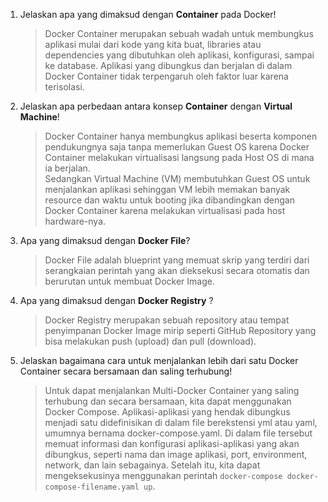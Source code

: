 1. Jelaskan apa yang dimaksud dengan **Container** pada Docker!

   > Docker Container merupakan sebuah wadah untuk membungkus aplikasi mulai dari kode yang kita buat, libraries atau dependencies yang dibutuhkan oleh aplikasi, konfigurasi, sampai ke database. Aplikasi yang dibungkus dan berjalan di dalam Docker Container tidak terpengaruh oleh faktor luar karena terisolasi.

2. Jelaskan apa perbedaan antara konsep **Container** dengan **Virtual Machine**!

   > Docker Container hanya membungkus aplikasi beserta komponen pendukungnya saja tanpa memerlukan Guest OS karena Docker Container melakukan virtualisasi langsung pada Host OS di mana ia berjalan.  
   > Sedangkan Virtual Machine (VM) membutuhkan Guest OS untuk menjalankan aplikasi sehinggan VM lebih memakan banyak resource dan waktu untuk booting jika dibandingkan dengan Docker Container karena melakukan virtualisasi pada host hardware-nya.

3. Apa yang dimaksud dengan **Docker File**?

   > Docker File adalah blueprint yang memuat skrip yang terdiri dari serangkaian perintah yang akan dieksekusi secara otomatis dan berurutan untuk membuat Docker Image.

4. Apa yang dimaksud dengan **Docker Registry** ?

   > Docker Registry merupakan sebuah repository atau tempat penyimpanan Docker Image mirip seperti GitHub Repository yang bisa melakukan push (upload) dan pull (download).

5. Jelaskan bagaimana cara untuk menjalankan lebih dari satu Docker Container secara bersamaan dan saling terhubung!
   > Untuk dapat menjalankan Multi-Docker Container yang saling terhubung dan secara bersamaan, kita dapat menggunakan Docker Compose. Aplikasi-aplikasi yang hendak dibungkus menjadi satu didefinisikan di dalam file berekstensi yml atau yaml, umumnya bernama docker-compose.yaml. Di dalam file tersebut memuat informasi dan konfigurasi aplikasi-aplikasi yang akan dibungkus, seperti nama dan image aplikasi, port, environment, network, dan lain sebagainya. Setelah itu, kita dapat mengeksekusinya menggunakan perintah `docker-compose docker-compose-filename.yaml up`.
